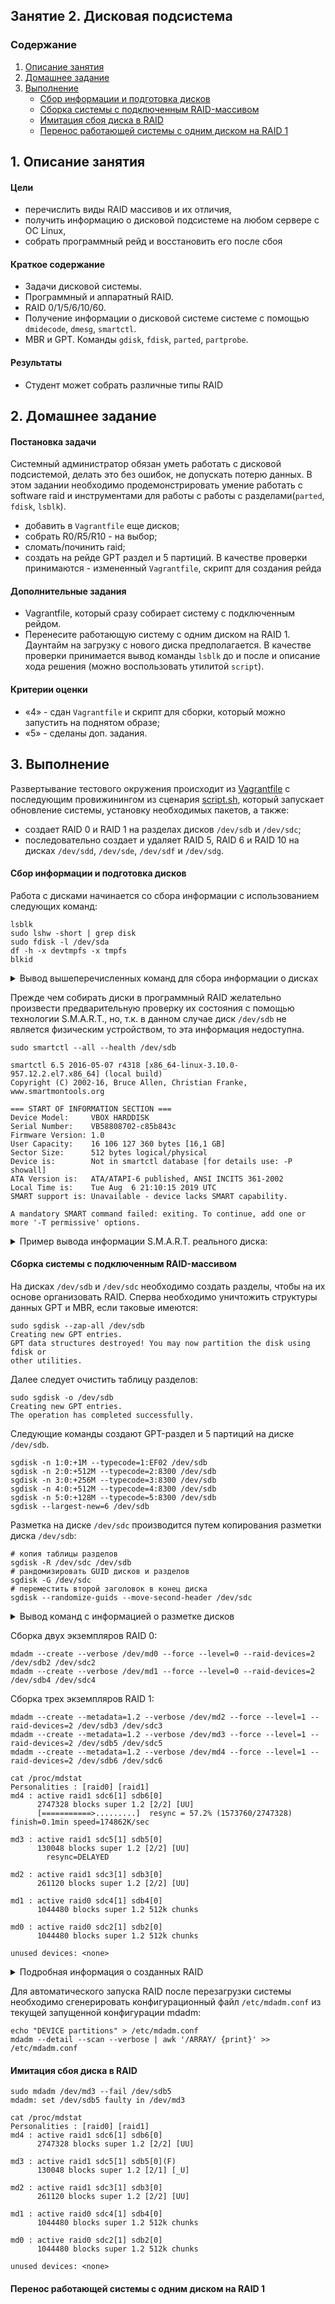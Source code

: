 ## Занятие 2. Дисковая подсистема

### Содержание
1. [Описание занятия](#description)  
2. [Домашнее задание](#homework)  
3. [Выполнение](#exec)
   - [Сбор информации и подготовка дисков](#intro)
   - [Сборка системы с подключенным RAID-массивом](#exec1)  
   - [Имитация сбоя диска в RAID](#fail)
   - [Перенос работающей системы с одним диском на RAID 1](#exec2)  

## 1. Описание занятия <a name="description"></a>
#### Цели
- перечислить виды RAID массивов и их отличия,  
- получить информацию о дисковой подсистеме на любом сервере с ОС Linux,  
- собрать программный рейд и восстановить его после сбоя  

#### Краткое содержание  
- Задачи дисковой системы.  
- Программный и аппаратный RAID.  
- RAID 0/1/5/6/10/60.  
- Получение информации о дисковой системе системе с помощью `dmidecode`, `dmesg`, `smartctl`.  
- MBR и GPT. Команды `gdisk`, `fdisk`, `parted`, `partprobe`.

#### Результаты  
- Студент может собрать различные типы RAID

## 2. Домашнее задание  <a name="homework"></a>
#### Постановка задачи  
Системный администратор обязан уметь работать с дисковой подсистемой, делать это без ошибок, не допускать потерю данных. В этом задании необходимо продемонстрировать умение работать с software raid и инструментами для работы с работы с разделами(`parted`, `fdisk`, `lsblk`).
- добавить в `Vagrantfile` еще дисков;  
- собрать R0/R5/R10 - на выбор;  
- сломать/починить raid;  
- создать на рейде GPT раздел и 5 партиций.
В качестве проверки принимаются - измененный `Vagrantfile`, скрипт для создания рейда  
#### Дополнительные задания  
- Vagrantfile, который сразу собирает систему с подключенным рейдом.  
- Перенесите работающую систему с одним диском на RAID 1. Даунтайм на загрузку с нового диска предполагается. В качестве проверки принимается вывод команды `lsblk` до и после и описание хода решения (можно воспользовать утилитой `script`).  
#### Критерии оценки  
- &laquo;4&raquo; - сдан `Vagrantfile` и скрипт для сборки, который можно запустить на поднятом образе;  
- &laquo;5&raquo; - сделаны доп. задания.

## 3. Выполнение <a name="exec"></a>  
Развертывание тестового окружения происходит из [Vagrantfile](https://github.com/che-a/OTUS_LinuxAdministrator/blob/master/lesson_02/Vagrantfile) с последующим провижинингом из сценария [script.sh](https://github.com/che-a/OTUS_LinuxAdministrator/blob/master/lesson_02/script.sh), который запускает обновление системы, установку необходимых пакетов, а также:  
- создает RAID 0 и RAID 1 на разделах дисков `/dev/sdb` и `/dev/sdc`;  
- последовательно создает и удаляет RAID 5, RAID 6 и RAID 10 на дисках `/dev/sdd`, `/dev/sde`, `/dev/sdf` и `/dev/sdg`.  

#### Сбор информации и подготовка дисков  <a name="intro"></a>  
Работа с дисками начинается со сбора информации с использованием следующих команд:
```console
lsblk
sudo lshw -short | grep disk
sudo fdisk -l /dev/sda
df -h -x devtmpfs -x tmpfs
blkid
```
<details>
   <summary>Вывод вышеперечисленных команд для сбора информации о дисках</summary>
	
```console
lsblk
NAME   MAJ:MIN RM  SIZE RO TYPE MOUNTPOINT
sda      8:0    0   40G  0 disk 
└─sda1   8:1    0   40G  0 part /
sdb      8:16   0    4G  0 disk 
sdc      8:32   0    4G  0 disk 
sdd      8:48   0  256M  0 disk 
sde      8:64   0  256M  0 disk 
sdf      8:80   0  256M  0 disk 
sdg      8:96   0  256M  0 disk 
```
```console
sudo lshw -short | grep disk
/0/100/1.1/0.0.0    /dev/sda   disk        42GB VBOX HARDDISK
/0/100/d/0          /dev/sdb   disk        4294MB VBOX HARDDISK
/0/100/d/1          /dev/sdc   disk        4294MB VBOX HARDDISK
/0/100/d/2          /dev/sdd   disk        268MB VBOX HARDDISK
/0/100/d/3          /dev/sde   disk        268MB VBOX HARDDISK
/0/100/d/4          /dev/sdf   disk        268MB VBOX HARDDISK
/0/100/d/5          /dev/sdg   disk        268MB VBOX HARDDISK
```
```console
sudo fdisk -l /dev/sda

Disk /dev/sda: 42.9 GB, 42949672960 bytes, 83886080 sectors
Units = sectors of 1 * 512 = 512 bytes
Sector size (logical/physical): 512 bytes / 512 bytes
I/O size (minimum/optimal): 512 bytes / 512 bytes
Disk label type: dos
Disk identifier: 0x0009ef88

   Device Boot      Start         End      Blocks   Id  System
/dev/sda1   *        2048    83886079    41942016   83  Linux
```
```console
df -h -x devtmpfs -x tmpfs
Filesystem      Size  Used Avail Use% Mounted on
/dev/sda1        40G   13G   28G  31% /
```
```console
blkid 
/dev/sda1: UUID="8ac075e3-1124-4bb6-bef7-a6811bf8b870" TYPE="xfs"
```
</details>

Прежде чем собирать диски в программный RAID желательно произвести предварительную проверку их состояния с помощью технологии S.M.A.R.T., но, т.к. в данном случае диск `/dev/sdb` не является физическим устройством, то эта информация недоступна.
```console
sudo smartctl --all --health /dev/sdb

smartctl 6.5 2016-05-07 r4318 [x86_64-linux-3.10.0-957.12.2.el7.x86_64] (local build)
Copyright (C) 2002-16, Bruce Allen, Christian Franke, www.smartmontools.org

=== START OF INFORMATION SECTION ===
Device Model:     VBOX HARDDISK
Serial Number:    VB58808702-c85b843c
Firmware Version: 1.0
User Capacity:    16 106 127 360 bytes [16,1 GB]
Sector Size:      512 bytes logical/physical
Device is:        Not in smartctl database [for details use: -P showall]
ATA Version is:   ATA/ATAPI-6 published, ANSI INCITS 361-2002
Local Time is:    Tue Aug  6 21:10:15 2019 UTC
SMART support is: Unavailable - device lacks SMART capability.

A mandatory SMART command failed: exiting. To continue, add one or more '-T permissive' options.
```
<details>
   <summary>Пример вывода информации S.M.A.R.T. реального диска:</summary>

```console
smartctl 6.6 2017-11-05 r4594 [x86_64-linux-4.19.0-5-amd64] (local build)
Copyright (C) 2002-17, Bruce Allen, Christian Franke, www.smartmontools.org

=== START OF INFORMATION SECTION ===
Model Family:     Western Digital Red
Device Model:     WDC WD10EFRX-68PJCN0
Serial Number:    WD-WCC4JJLTTXEV
LU WWN Device Id: 5 0014ee 2b569345d
Firmware Version: 82.00A82
User Capacity:    1 000 203 804 160 bytes [1,00 TB]
Sector Sizes:     512 bytes logical, 4096 bytes physical
Rotation Rate:    5400 rpm
Device is:        In smartctl database [for details use: -P show]
ATA Version is:   ACS-2 (minor revision not indicated)
SATA Version is:  SATA 3.0, 6.0 Gb/s (current: 6.0 Gb/s)
Local Time is:    Wed Aug  7 00:33:38 2019 MSK
SMART support is: Available - device has SMART capability.
SMART support is: Enabled

=== START OF READ SMART DATA SECTION ===
SMART overall-health self-assessment test result: PASSED

General SMART Values:
Offline data collection status:  (0x00)	Offline data collection activity
					was never started.
					Auto Offline Data Collection: Disabled.
Self-test execution status:      (   0)	The previous self-test routine completed
					without error or no self-test has ever
					been run.
Total time to complete Offline
data collection: 		(13800) seconds.
Offline data collection
capabilities: 			 (0x7b) SMART execute Offline immediate.
					Auto Offline data collection on/off support.
					Suspend Offline collection upon new
					command.
					Offline surface scan supported.
					Self-test supported.
					Conveyance Self-test supported.
					Selective Self-test supported.
SMART capabilities:            (0x0003)	Saves SMART data before entering
					power-saving mode.
					Supports SMART auto save timer.
Error logging capability:        (0x01)	Error logging supported.
					General Purpose Logging supported.
Short self-test routine
recommended polling time: 	 (   2) minutes.
Extended self-test routine
recommended polling time: 	 ( 157) minutes.
Conveyance self-test routine
recommended polling time: 	 (   5) minutes.
SCT capabilities: 	       (0x303d)	SCT Status supported.
					SCT Error Recovery Control supported.
					SCT Feature Control supported.
					SCT Data Table supported.

SMART Attributes Data Structure revision number: 16
Vendor Specific SMART Attributes with Thresholds:
ID# ATTRIBUTE_NAME          FLAG     VALUE WORST THRESH TYPE      UPDATED  WHEN_FAILED RAW_VALUE
  1 Raw_Read_Error_Rate     0x002f   200   200   051    Pre-fail  Always       -       2
  3 Spin_Up_Time            0x0027   138   132   021    Pre-fail  Always       -       4066
  4 Start_Stop_Count        0x0032   100   100   000    Old_age   Always       -       699
  5 Reallocated_Sector_Ct   0x0033   200   200   140    Pre-fail  Always       -       0
  7 Seek_Error_Rate         0x002e   200   200   000    Old_age   Always       -       0
  9 Power_On_Hours          0x0032   093   093   000    Old_age   Always       -       5286
 10 Spin_Retry_Count        0x0032   100   100   000    Old_age   Always       -       0
 11 Calibration_Retry_Count 0x0032   100   100   000    Old_age   Always       -       0
 12 Power_Cycle_Count       0x0032   100   100   000    Old_age   Always       -       699
192 Power-Off_Retract_Count 0x0032   200   200   000    Old_age   Always       -       177
193 Load_Cycle_Count        0x0032   199   199   000    Old_age   Always       -       3802
194 Temperature_Celsius     0x0022   111   101   000    Old_age   Always       -       32
196 Reallocated_Event_Count 0x0032   200   200   000    Old_age   Always       -       0
197 Current_Pending_Sector  0x0032   200   200   000    Old_age   Always       -       0
198 Offline_Uncorrectable   0x0030   100   253   000    Old_age   Offline      -       0
199 UDMA_CRC_Error_Count    0x0032   200   200   000    Old_age   Always       -       1
200 Multi_Zone_Error_Rate   0x0008   100   253   000    Old_age   Offline      -       0

SMART Error Log Version: 1
No Errors Logged

SMART Self-test log structure revision number 1
Num  Test_Description    Status                  Remaining  LifeTime(hours)  LBA_of_first_error
# 1  Short offline       Completed without error       00%        36         -

SMART Selective self-test log data structure revision number 1
 SPAN  MIN_LBA  MAX_LBA  CURRENT_TEST_STATUS
    1        0        0  Not_testing
    2        0        0  Not_testing
    3        0        0  Not_testing
    4        0        0  Not_testing
    5        0        0  Not_testing
Selective self-test flags (0x0):
  After scanning selected spans, do NOT read-scan remainder of disk.
If Selective self-test is pending on power-up, resume after 0 minute delay.

```
</details>

#### Сборка системы с подключенным RAID-массивом <a name="exec1"></a>
На дисках `/dev/sdb` и `/dev/sdc` необходимо создать разделы, чтобы на их основе организовать RAID.
Сперва необходимо уничтожить структуры данных GPT и MBR, если таковые имеются:
```console
sudo sgdisk --zap-all /dev/sdb
Creating new GPT entries.
GPT data structures destroyed! You may now partition the disk using fdisk or
other utilities.
```
Далее следует очистить таблицу разделов:
```console
sudo sgdisk -o /dev/sdb
Creating new GPT entries.
The operation has completed successfully.
```
Следующие команды создают GPT-раздел и 5 партиций на диске `/dev/sdb`.
```console
sgdisk -n 1:0:+1M --typecode=1:EF02 /dev/sdb
sgdisk -n 2:0:+512M --typecode=2:8300 /dev/sdb
sgdisk -n 3:0:+256M --typecode=3:8300 /dev/sdb
sgdisk -n 4:0:+512M --typecode=4:8300 /dev/sdb
sgdisk -n 5:0:+128M --typecode=5:8300 /dev/sdb
sgdisk --largest-new=6 /dev/sdb
```
Разметка на диске `/dev/sdc` производится путем копирования разметки диска `/dev/sdb`:
```console
# копия таблицы разделов
sgdisk -R /dev/sdc /dev/sdb
# рандомизировать GUID дисков и разделов
sgdisk -G /dev/sdc
# переместить второй заголовок в конец диска
sgdisk --randomize-guids --move-second-header /dev/sdc
```
<details>
   <summary>Вывод команд с информацией о разметке дисков</summary>

```console
lsblk
NAME   MAJ:MIN RM  SIZE RO TYPE MOUNTPOINT
sda      8:0    0   40G  0 disk
└─sda1   8:1    0   40G  0 part /
sdb      8:16   0    4G  0 disk
├─sdb1   8:17   0    1M  0 part
├─sdb2   8:18   0  512M  0 part
├─sdb3   8:19   0  256M  0 part
├─sdb4   8:20   0  512M  0 part
├─sdb5   8:21   0  128M  0 part
└─sdb6   8:22   0  2,6G  0 part
sdc      8:32   0    4G  0 disk
├─sdc1   8:33   0    1M  0 part
├─sdc2   8:34   0  512M  0 part
├─sdc3   8:35   0  256M  0 part
├─sdc4   8:36   0  512M  0 part
├─sdc5   8:37   0  128M  0 part
└─sdc6   8:38   0  2,6G  0 part
sdd      8:48   0  256M  0 disk
sde      8:64   0  256M  0 disk
sdf      8:80   0  256M  0 disk
sdg      8:96   0  256M  0 disk
```
```console
sudo gdisk -l /dev/sdb
GPT fdisk (gdisk) version 0.8.10

Partition table scan:
  MBR: protective
  BSD: not present
  APM: not present
  GPT: present

Found valid GPT with protective MBR; using GPT.
Disk /dev/sdb: 8388608 sectors, 4.0 GiB
Logical sector size: 512 bytes
Disk identifier (GUID): D0AD104C-BE55-4FA7-B391-CD4AF69F06FA
Partition table holds up to 128 entries
First usable sector is 34, last usable sector is 8388574
Partitions will be aligned on 2048-sector boundaries
Total free space is 2014 sectors (1007.0 KiB)

Number  Start (sector)    End (sector)  Size       Code  Name
   1            2048            4095   1024.0 KiB  EF02
   2            4096         1052671   512.0 MiB   8300
   3         1052672         1576959   256.0 MiB   8300
   4         1576960         2625535   512.0 MiB   8300
   5         2625536         2887679   128.0 MiB   8300
   6         2887680         8388574   2.6 GiB     8300
```
```console
sudo gdisk -l /dev/sdc
GPT fdisk (gdisk) version 0.8.10

Partition table scan:
  MBR: protective
  BSD: not present
  APM: not present
  GPT: present

Found valid GPT with protective MBR; using GPT.
Disk /dev/sdc: 8388608 sectors, 4.0 GiB
Logical sector size: 512 bytes
Disk identifier (GUID): 7824BD64-C2EE-4D16-AF75-11A0270618B8
Partition table holds up to 128 entries
First usable sector is 34, last usable sector is 8388574
Partitions will be aligned on 2048-sector boundaries
Total free space is 2014 sectors (1007.0 KiB)

Number  Start (sector)    End (sector)  Size       Code  Name
   1            2048            4095   1024.0 KiB  EF02
   2            4096         1052671   512.0 MiB   8300
   3         1052672         1576959   256.0 MiB   8300
   4         1576960         2625535   512.0 MiB   8300
   5         2625536         2887679   128.0 MiB   8300
   6         2887680         8388574   2.6 GiB     8300
```
```console
blkid
/dev/sda1: UUID="8ac075e3-1124-4bb6-bef7-a6811bf8b870" TYPE="xfs"
/dev/sdb1: PARTUUID="29807bc6-9b60-4562-8696-8fcfe02b23ad"
/dev/sdb2: PARTUUID="f5dfbeef-7803-4b40-b6c3-3712fae8d99e"
/dev/sdb3: PARTUUID="1b09c5e6-4a17-4b28-9262-60e09f15fd4f"
/dev/sdb4: PARTUUID="1ddc0fc8-136a-4244-963d-260a29a51efa"
/dev/sdb5: PARTUUID="424208c1-e5a3-4824-9c05-94d64c02ede8"
/dev/sdb6: PARTUUID="d3cd72e3-6688-46e5-8f51-b129b51e0b83"
/dev/sdc1: PARTUUID="e02b7e30-0b59-4196-af23-d87ad1a16bb5"
/dev/sdc2: PARTUUID="4ef1124c-1e6d-4a93-aee2-99faf6122f5d"
/dev/sdc3: PARTUUID="f91757cf-24e3-4ac9-882a-21740307de08"
/dev/sdc4: PARTUUID="45abe469-597c-4a20-a09a-4ec4713ac176"
/dev/sdc5: PARTUUID="b0515451-a5f7-49ce-aac9-de9d85cd5d41"
/dev/sdc6: PARTUUID="a371f31c-cc38-45dd-bd07-44578081c5fc"
```
</details>

Сборка двух экземпляров RAID 0:
```console
mdadm --create --verbose /dev/md0 --force --level=0 --raid-devices=2 /dev/sdb2 /dev/sdc2
mdadm --create --verbose /dev/md1 --force --level=0 --raid-devices=2 /dev/sdb4 /dev/sdc4
```
Сборка трех экземпляров RAID 1:
```console
mdadm --create --metadata=1.2 --verbose /dev/md2 --force --level=1 --raid-devices=2 /dev/sdb3 /dev/sdc3
mdadm --create --metadata=1.2 --verbose /dev/md3 --force --level=1 --raid-devices=2 /dev/sdb5 /dev/sdc5
mdadm --create --metadata=1.2 --verbose /dev/md4 --force --level=1 --raid-devices=2 /dev/sdb6 /dev/sdc6
```
```console
cat /proc/mdstat
Personalities : [raid0] [raid1]
md4 : active raid1 sdc6[1] sdb6[0]
      2747328 blocks super 1.2 [2/2] [UU]
      [===========>.........]  resync = 57.2% (1573760/2747328) finish=0.1min speed=174862K/sec

md3 : active raid1 sdc5[1] sdb5[0]
      130048 blocks super 1.2 [2/2] [UU]
        resync=DELAYED

md2 : active raid1 sdc3[1] sdb3[0]
      261120 blocks super 1.2 [2/2] [UU]

md1 : active raid0 sdc4[1] sdb4[0]
      1044480 blocks super 1.2 512k chunks

md0 : active raid0 sdc2[1] sdb2[0]
      1044480 blocks super 1.2 512k chunks

unused devices: <none>
```
<details>
   <summary>Подробная информация о созданных RAID</summary>

```console
lsblk
NAME    MAJ:MIN RM  SIZE RO TYPE  MOUNTPOINT
sda       8:0    0   40G  0 disk
└─sda1    8:1    0   40G  0 part  /
sdb       8:16   0    4G  0 disk
├─sdb1    8:17   0    1M  0 part
├─sdb2    8:18   0  512M  0 part
│ └─md0   9:0    0 1020M  0 raid0
├─sdb3    8:19   0  256M  0 part
│ └─md2   9:2    0  255M  0 raid1
├─sdb4    8:20   0  512M  0 part
│ └─md1   9:1    0 1020M  0 raid0
├─sdb5    8:21   0  128M  0 part
│ └─md3   9:3    0  127M  0 raid1
└─sdb6    8:22   0  2,6G  0 part
  └─md4   9:4    0  2,6G  0 raid1
sdc       8:32   0    4G  0 disk
├─sdc1    8:33   0    1M  0 part
├─sdc2    8:34   0  512M  0 part
│ └─md0   9:0    0 1020M  0 raid0
├─sdc3    8:35   0  256M  0 part
│ └─md2   9:2    0  255M  0 raid1
├─sdc4    8:36   0  512M  0 part
│ └─md1   9:1    0 1020M  0 raid0
├─sdc5    8:37   0  128M  0 part
│ └─md3   9:3    0  127M  0 raid1
└─sdc6    8:38   0  2,6G  0 part
  └─md4   9:4    0  2,6G  0 raid1
sdd       8:48   0  256M  0 disk
sde       8:64   0  256M  0 disk
sdf       8:80   0  256M  0 disk
sdg       8:96   0  256M  0 disk
```
```console
sudo mdadm -D /dev/md0
/dev/md0:
           Version : 1.2
     Creation Time : Fri Aug  9 09:16:19 2019
        Raid Level : raid0
        Array Size : 1044480 (1020.00 MiB 1069.55 MB)
      Raid Devices : 2
     Total Devices : 2
       Persistence : Superblock is persistent

       Update Time : Fri Aug  9 09:16:19 2019
             State : clean
    Active Devices : 2
   Working Devices : 2
    Failed Devices : 0
     Spare Devices : 0

        Chunk Size : 512K

Consistency Policy : none

              Name : cheLesson2RAID:0  (local to host cheLesson2RAID)
              UUID : 651ca33d:f89bfa30:29f728ef:acd6aa83
            Events : 0

    Number   Major   Minor   RaidDevice State
       0       8       18        0      active sync   /dev/sdb2
       1       8       34        1      active sync   /dev/sdc2
```
```console
sudo mdadm -D /dev/md4
/dev/md4:
           Version : 1.2
     Creation Time : Fri Aug  9 09:16:19 2019
        Raid Level : raid1
        Array Size : 2747328 (2.62 GiB 2.81 GB)
     Used Dev Size : 2747328 (2.62 GiB 2.81 GB)
      Raid Devices : 2
     Total Devices : 2
       Persistence : Superblock is persistent

       Update Time : Fri Aug  9 09:16:36 2019
             State : clean
    Active Devices : 2
   Working Devices : 2
    Failed Devices : 0
     Spare Devices : 0

Consistency Policy : resync

              Name : cheLesson2RAID:4  (local to host cheLesson2RAID)
              UUID : a8131daa:fa8cc24c:8d9d4908:4b4fdb46
            Events : 17

    Number   Major   Minor   RaidDevice State
       0       8       22        0      active sync   /dev/sdb6
       1       8       38        1      active sync   /dev/sdc6
```
```console
sudo mdadm --detail --scan --verbose
ARRAY /dev/md0 level=raid0 num-devices=2 metadata=1.2 name=cheLesson2RAID:0 UUID=825cb19e:5bd8415f:fd98e4bb:7144b27f
   devices=/dev/sdb2,/dev/sdc2
ARRAY /dev/md1 level=raid0 num-devices=2 metadata=1.2 name=cheLesson2RAID:1 UUID=c40450c3:eab96268:94c2d342:bcf3b2c0
   devices=/dev/sdb4,/dev/sdc4
ARRAY /dev/md2 level=raid1 num-devices=2 metadata=1.2 name=cheLesson2RAID:2 UUID=118c3c22:a34ae45d:c79bc37e:5d86de00
   devices=/dev/sdb3,/dev/sdc3
ARRAY /dev/md3 level=raid1 num-devices=2 metadata=1.2 name=cheLesson2RAID:3 UUID=56ab36e7:89e24f90:d939f575:22e3915e
   devices=/dev/sdb5,/dev/sdc5
ARRAY /dev/md4 level=raid1 num-devices=2 metadata=1.2 name=cheLesson2RAID:4 UUID=81437f7d:b4e2bc0e:5a672738:dbf87ae5
   devices=/dev/sdb6,/dev/sdc6
```
```console
blkid
/dev/sda1: UUID="8ac075e3-1124-4bb6-bef7-a6811bf8b870" TYPE="xfs"
/dev/sdc2: UUID="651ca33d-f89b-fa30-29f7-28efacd6aa83" UUID_SUB="a3a8be2e-d727-ee94-f9ca-51d30cf5120a" LABEL="cheLesson2RAID:0" TYPE="linux_raid_member" PARTUUID="7174af66-b838-49ce-a537-433448162b74"
/dev/sdc3: UUID="8237d8b4-91dc-07a7-3795-a22976b309e0" UUID_SUB="b00887f3-6b50-ad1d-8875-98b5bdd31b0c" LABEL="cheLesson2RAID:2" TYPE="linux_raid_member" PARTUUID="83c6a80c-95b4-41ad-8093-677975954e98"
/dev/sdc4: UUID="10987d58-405b-1c16-0795-e8412648e8d5" UUID_SUB="99cfdefb-d92f-f37d-3631-15a6776c3219" LABEL="cheLesson2RAID:1" TYPE="linux_raid_member" PARTUUID="b12b4e86-9c9d-43b7-8898-cbf87901ccfd"
/dev/sdc5: UUID="6fea294f-f427-3284-6e37-1580598eab6c" UUID_SUB="461ba3c3-4023-30ad-b1fc-6eae3d20ec43" LABEL="cheLesson2RAID:3" TYPE="linux_raid_member" PARTUUID="bb97cc6f-49fa-44b3-9a5c-152570c12006"
/dev/sdc6: UUID="a8131daa-fa8c-c24c-8d9d-49084b4fdb46" UUID_SUB="3aee3801-bfe1-99a4-6060-b49cd10f7eea" LABEL="cheLesson2RAID:4" TYPE="linux_raid_member" PARTUUID="43a8ae85-8a4f-4237-a97f-00c35dc1d830"
/dev/sdb2: UUID="651ca33d-f89b-fa30-29f7-28efacd6aa83" UUID_SUB="d331a80c-fbcf-0123-6664-9fb97a58efbe" LABEL="cheLesson2RAID:0" TYPE="linux_raid_member" PARTUUID="9c61b841-a205-4217-9a14-d5c920afc5a0"
/dev/sdb3: UUID="8237d8b4-91dc-07a7-3795-a22976b309e0" UUID_SUB="d68490ea-742a-f11a-337e-f14b77259f49" LABEL="cheLesson2RAID:2" TYPE="linux_raid_member" PARTUUID="271fa1d5-9b7e-4611-a646-de66122ee645"
/dev/sdb4: UUID="10987d58-405b-1c16-0795-e8412648e8d5" UUID_SUB="ee24e2fb-f42d-3b86-0fad-4906ea88950c" LABEL="cheLesson2RAID:1" TYPE="linux_raid_member" PARTUUID="23a837bb-8346-46ed-9f9b-ddef29800a99"
/dev/sdb5: UUID="6fea294f-f427-3284-6e37-1580598eab6c" UUID_SUB="0d6c6fb1-d904-760e-1023-9786678d26b8" LABEL="cheLesson2RAID:3" TYPE="linux_raid_member" PARTUUID="2a737331-1592-4b74-b8b9-fab9b07354e0"
/dev/sdb6: UUID="a8131daa-fa8c-c24c-8d9d-49084b4fdb46" UUID_SUB="fb9f993a-b120-a687-0065-2fa986be91e8" LABEL="cheLesson2RAID:4" TYPE="linux_raid_member" PARTUUID="2d09e818-a1ad-4699-be53-52a7ee137c84"
```
</details>

Для автоматического запуска RAID после перезагрузки системы необходимо сгенерировать конфигурационный файл `/etc/mdadm.conf` из текущей запущенной конфигурации mdadm:  
```console
echo "DEVICE partitions" > /etc/mdadm.conf
mdadm --detail --scan --verbose | awk '/ARRAY/ {print}' >> /etc/mdadm.conf
```
#### Имитация сбоя диска в RAID <a name="fail"></a>
```console
sudo mdadm /dev/md3 --fail /dev/sdb5
mdadm: set /dev/sdb5 faulty in /dev/md3
```
```console
cat /proc/mdstat
Personalities : [raid0] [raid1]
md4 : active raid1 sdc6[1] sdb6[0]
      2747328 blocks super 1.2 [2/2] [UU]

md3 : active raid1 sdc5[1] sdb5[0](F)
      130048 blocks super 1.2 [2/1] [_U]

md2 : active raid1 sdc3[1] sdb3[0]
      261120 blocks super 1.2 [2/2] [UU]

md1 : active raid0 sdc4[1] sdb4[0]
      1044480 blocks super 1.2 512k chunks

md0 : active raid0 sdc2[1] sdb2[0]
      1044480 blocks super 1.2 512k chunks

unused devices: <none>
```
#### Перенос работающей системы с одним диском на RAID 1 <a name="exec2"></a>
